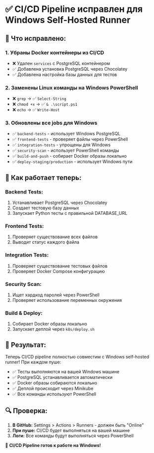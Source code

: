 # ✅ CI/CD Pipeline исправлен для Windows Self-Hosted Runner

## 🔧 **Что исправлено:**

### 1. Убраны Docker контейнеры из CI/CD
- ❌ Удален `services` с PostgreSQL контейнером
- ✅ Добавлена установка PostgreSQL через Chocolatey
- ✅ Добавлена настройка базы данных для тестов

### 2. Заменены Linux команды на Windows PowerShell
- ❌ `grep` → ✅ `Select-String`
- ❌ `chmod +x` → ✅ `& .\script.ps1`
- ❌ `echo` → ✅ `Write-Host`

### 3. Обновлены все jobs для Windows
- ✅ `backend-tests` - использует Windows PostgreSQL
- ✅ `frontend-tests` - проверяет файлы через PowerShell
- ✅ `integration-tests` - упрощены для Windows
- ✅ `security-scan` - использует PowerShell команды
- ✅ `build-and-push` - собирает Docker образы локально
- ✅ `deploy-staging/production` - использует Windows пути

## 🚀 **Как работает теперь:**

### Backend Tests:
1. Устанавливает PostgreSQL через Chocolatey
2. Создает тестовую базу данных
3. Запускает Python тесты с правильной DATABASE_URL

### Frontend Tests:
1. Проверяет существование всех файлов
2. Выводит статус каждого файла

### Integration Tests:
1. Проверяет существование тестовых файлов
2. Проверяет Docker Compose конфигурацию

### Security Scan:
1. Ищет хардкод паролей через PowerShell
2. Проверяет использование переменных окружения

### Build & Deploy:
1. Собирает Docker образы локально
2. Запускает деплой через `k8s/deploy.sh`

## 🎯 **Результат:**

Теперь CI/CD pipeline полностью совместим с Windows self-hosted runner! При каждом пуше:

- ✅ Тесты выполняются на вашей Windows машине
- ✅ PostgreSQL устанавливается автоматически
- ✅ Docker образы собираются локально
- ✅ Деплой происходит через Minikube
- ✅ Все команды используют PowerShell

## 🔍 **Проверка:**

1. **В GitHub:** Settings > Actions > Runners - должен быть "Online"
2. **При пуше:** CI/CD будет выполняться на вашей машине
3. **Логи:** Все команды будут выполняться через PowerShell

🎉 **CI/CD Pipeline готов к работе на Windows!**
